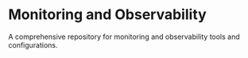 # Monitoring and Observability

A comprehensive repository for monitoring and observability tools and configurations.